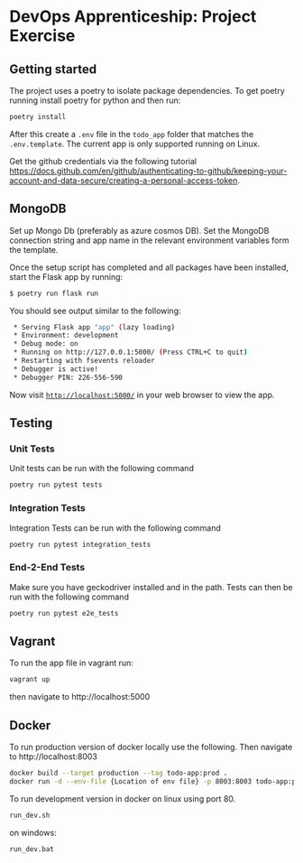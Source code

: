 # DevOps Apprenticeship: Project Exercise

## Getting started

The project uses a poetry to isolate package dependencies. To get poetry running install poetry for python and then run:

```bash
poetry install
```

After this create a `.env` file in the `todo_app` folder that matches the `.env.template`. The current app is only supported running on Linux.

Get the github credentials via the following tutorial https://docs.github.com/en/github/authenticating-to-github/keeping-your-account-and-data-secure/creating-a-personal-access-token. 

## MongoDB

Set up Mongo Db (preferably as azure cosmos DB). Set the MongoDB connection string and app name in the relevant environment variables form the template. 

Once the setup script has completed and all packages have been installed, start the Flask app by running:
```bash
$ poetry run flask run
```

You should see output similar to the following:
```bash
 * Serving Flask app "app" (lazy loading)
 * Environment: development
 * Debug mode: on
 * Running on http://127.0.0.1:5000/ (Press CTRL+C to quit)
 * Restarting with fsevents reloader
 * Debugger is active!
 * Debugger PIN: 226-556-590
```
Now visit [`http://localhost:5000/`](http://localhost:5000/) in your web browser to view the app.

## Testing

### Unit Tests

Unit tests can be run with the following command

```bash
poetry run pytest tests
```

### Integration Tests

Integration Tests can be run with the following command

```bash
poetry run pytest integration_tests
```

### End-2-End Tests

Make sure you have geckodriver installed and in the path.
Tests can then be run with the following command

```bash
poetry run pytest e2e_tests
```

## Vagrant

To run the app file in vagrant run:
```bash
vagrant up
```

then navigate to http://localhost:5000

## Docker
To run production version of docker locally use the following. Then navigate to http://localhost:8003

```bash
docker build --target production --tag todo-app:prod .
docker run -d --env-file {Location of env file} -p 8003:8003 todo-app:prod
```


To run development version in docker on linux using port 80.

```bash
run_dev.sh
```

on windows:

```bash
run_dev.bat
```
